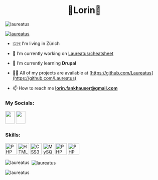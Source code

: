 <h1 align="center">🚀Lorin🚀</h1>

<p align="left"> <img src="https://komarev.com/ghpvc/?username=laureatus&label=Profile%20views&color=0e75b6&style=flat" alt="laureatus" /> </p>


<p align="left"> <a href="https://github.com/ryo-ma/github-profile-trophy"><img src="https://github-profile-trophy.vercel.app/?username=laureatus" alt="laureatus" /></a> </p>

- 🇨🇭 I'm living in Zürich 

- 🔭 I’m currently working on [Laureatus/cheatsheet](https://github.com/Laureatus/Cheatsheet)


- 🌱 I’m currently learning **Drupal**


- 👨‍💻 All of my projects are available at [https://github.com/Laureatus](https://github.com/Laureatus)


- 📫 How to reach me **lorin.fankhauser@gmail.com**


<h3 align="left">My Socials:</h3>

<a href="https://stackoverflow.com/users/14453658" target="_blank" rel="noreferrer"><img src="https://raw.githubusercontent.com/rahuldkjain/github-profile-readme-generator/master/src/images/icons/Social/stack-overflow.svg" width="30" height="40" /></a>
<a href="https://www.drupal.org/u/laureatus" target="_blank" rel="noreferrer"><img src="https://www.drupal.org/sites/all/themes/bluecheese/images/icon-w-drupal.svg" width="30" height="40" /></a>





<h3 align="left">Skills:</h3>
<p align="left">
<a href="https://www.php.net/" target="_blank" rel="noreferrer"><img src="https://raw.githubusercontent.com/danielcranney/readme-generator/main/public/icons/skills/php-colored.svg" width="36" height="36" alt="PHP" /></a>
<a href="https://developer.mozilla.org/en-US/docs/Glossary/HTML5" target="_blank" rel="noreferrer"><img src="https://raw.githubusercontent.com/danielcranney/readme-generator/main/public/icons/skills/html5-colored.svg" width="36" height="36" alt="HTML5" /></a>
<a href="https://www.w3.org/TR/CSS/#css" target="_blank" rel="noreferrer"><img src="https://raw.githubusercontent.com/danielcranney/readme-generator/main/public/icons/skills/css3-colored.svg" width="36" height="36" alt="CSS3" /></a>
<a href="https://www.mysql.com/" target="_blank" rel="noreferrer"><img src="https://raw.githubusercontent.com/danielcranney/readme-generator/main/public/icons/skills/mysql-colored.svg" width="36" height="36" alt="MySQL" /></a>
<a href="https://www.drupal.org/" target="_blank" rel="noreferrer"><img src="https://www.drupal.org/sites/all/themes/bluecheese/images/icon-w-drupal.svg" width="36" height="36" alt="PHP" /></a>
<a href="https://git-scm.com/" target="_blank" rel="noreferrer"><img src="https://git-scm.com/images/logos/downloads/Git-Icon-1788C.png" width="36" height="36" alt="PHP" /></a>
</p>

<p><img align="left" src="https://github-readme-stats.vercel.app/api/top-langs?username=laureatus&show_icons=true&locale=en&layout=compact" alt="laureatus" /></p>


<p>&nbsp;<img align="center" src="https://github-readme-stats.vercel.app/api?username=laureatus&show_icons=true&locale=en" alt="laureatus" /></p>


<p><img align="center" src="https://github-readme-streak-stats.herokuapp.com/?user=laureatus&" alt="laureatus" /></p>
